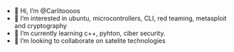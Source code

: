 - 👋 Hi, I’m @Carlitoooos
- 👀 I’m interested in ubuntu, microcontrollers, CLI, red teaming, metasploit and cryptography
- 🌱 I’m currently learning c++, pyhton, ciber security.
- 💞️ I’m looking to collaborate on satelite technologies
<!-- - 📫 How to reach me ... -->

<!---
Carlitoooos/Carlitoooos is a ✨ special ✨ repository because its `README.md` (this file) appears on your GitHub profile.
You can click the Preview link to take a look at your changes.
--->
